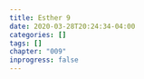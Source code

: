 ```yaml
---
title: Esther 9
date: 2020-03-28T20:24:34-04:00
categories: []
tags: []
chapter: "009"
inprogress: false
---
```


